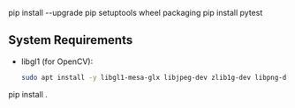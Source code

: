pip install --upgrade pip setuptools wheel packaging
pip install pytest

## System Requirements

- libgl1 (for OpenCV):
  ```bash
  sudo apt install -y libgl1-mesa-glx libjpeg-dev zlib1g-dev libpng-dev libgl1

pip install .